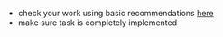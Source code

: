 - check your work using basic recommendations [here](https://github.com/mate-academy/layout_colored-blocks/blob/master/checklist.md)
- make sure task is completely implemented
